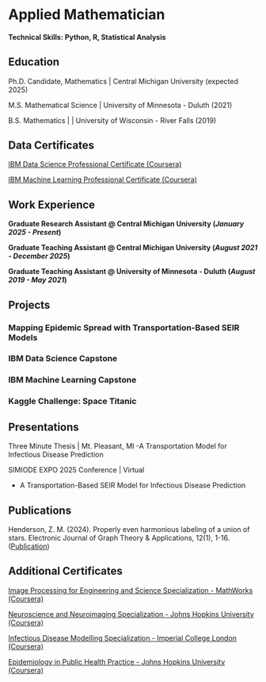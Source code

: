 # Applied Mathematician

#### Technical Skills: Python, R, Statistical Analysis

## Education

Ph.D. Candidate, Mathematics | Central Michigan University (expected 2025) 

M.S. Mathematical Science | University of Minnesota - Duluth (2021)			        		

B.S. Mathematics | | University of Wisconsin - River Falls (2019)

## Data Certificates

[IBM Data Science Professional Certificate (Coursera)](https://www.coursera.org/account/accomplishments/specialization/29JW4NIZ6RT5)

[IBM Machine Learning Professional Certificate (Coursera)](https://www.coursera.org/account/accomplishments/specialization/KHIT6QIBV51K)

## Work Experience

**Graduate Research Assistant @ Central Michigan University (_January 2025 - Present_)**

**Graduate Teaching Assistant @ Central Michigan University (_August 2021 - December 2025_)**

**Graduate Teaching Assistant @ University of Minnesota - Duluth (_August 2019 - May 2021_)**

## Projects

### Mapping Epidemic Spread with Transportation-Based SEIR Models

### IBM Data Science Capstone

### IBM Machine Learning Capstone

### Kaggle Challenge: Space Titanic

## Presentations

Three Minute Thesis | Mt. Pleasant, MI
-A Transportation Model for Infectious Disease Prediction

SIMIODE EXPO 2025 Conference | Virtual
- A Transportation-Based SEIR Model for Infectious Disease Prediction
  
## Publications

Henderson, Z. M. (2024). Properly even harmonious labeling of a union of stars. Electronic Journal of Graph Theory & Applications, 12(1), 1-16. ([Publication](https://www.ejgta.org/index.php/ejgta/article/view/1375))

## Additional Certificates

[Image Processing for Engineering and Science Specialization - MathWorks (Coursera)](https://www.coursera.org/account/accomplishments/specialization/VRYY92H3LQPV)

[Neuroscience and Neuroimaging Specialization - Johns Hopkins University (Coursera)](https://www.coursera.org/account/accomplishments/specialization/3NR8Y7PCSFUT)

[Infectious Disease Modelling Specialization - Imperial College London (Coursera)](https://www.coursera.org/account/accomplishments/specialization/TJSLQUS5JSRZ)

[Epidemiology in Public Health Practice - Johns Hopkins University (Coursera)](https://www.coursera.org/account/accomplishments/specialization/ANRQ3NJFCA8N)


								       		
